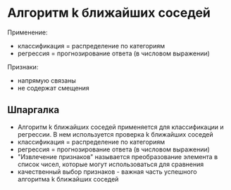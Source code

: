# Алгоритм k ближайших соседей

Применение:
- классификация = распределение по категориям
- регрессия = прогнозирование ответа (в числовом выражении)

Признаки:
- напрямую связаны
- не содержат смещения

## Шпаргалка
- Алгоритм k ближайших соседей применяется для классификации и регрессии. В нем используется проверка k ближайших соседей
- классификация = распределение по категориям
- регрессия = прогнозирование ответа (в числовом выражении)
- "Извлечение признаков" называется преобразование элемента в список чисел, которые могут использоваться для сравнения
- качественный выбор признаков - важная часть успешного алгоритма k ближайших соседей